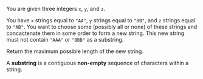 You are given three integers `x`, `y`, and `z`.

You have `x` strings equal to `"AA"`, `y` strings equal to `"BB"`, and `z` strings equal to `"AB"`. You want to choose some (possibly all or none) of these strings and concactenate them in some order to form a new string. This new string must not contain `"AAA"` or `"BBB"` as a substring.

Return the maximum possible length of the new string.

A **substring** is a contiguous **non-empty** sequence of characters within a string.